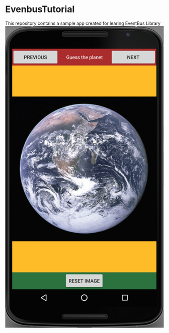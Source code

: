 # EvenbusTutorial
This repository contains a sample app created for learing EventBus Library
![Settings Window](https://github.com/Govzy/EvenbusTutorial/blob/master/app/src/main/res/mipmap-hdpi/Screen%20Shot%202016-11-20%20at%206.12.07%20PM.png)

